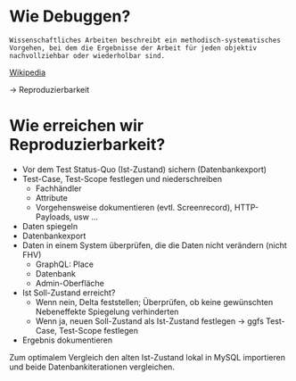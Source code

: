 # Wie Debuggen?
```
Wissenschaftliches Arbeiten beschreibt ein methodisch-systematisches Vorgehen, bei dem die Ergebnisse der Arbeit für jeden objektiv nachvollziehbar oder wiederholbar sind.
```
[Wikipedia](https://de.wikipedia.org/wiki/Wissenschaftliche_Arbeit#Wissenschaftliches_Arbeiten)

-> Reproduzierbarkeit

# Wie erreichen wir Reproduzierbarkeit?
* Vor dem Test Status-Quo (Ist-Zustand) sichern (Datenbankexport)
* Test-Case, Test-Scope festlegen und niederschreiben
	* Fachhändler
	* Attribute
	* Vorgehensweise dokumentieren (evtl. Screenrecord), HTTP-Payloads, usw ...
* Daten spiegeln
* Datenbankexport
* Daten in einem System überprüfen, die die Daten nicht verändern (nicht FHV)
	* GraphQL: Place
	* Datenbank
	* Admin-Oberfläche
* Ist Soll-Zustand erreicht?
	* Wenn nein, Delta feststellen; Überprüfen, ob keine gewünschten Nebeneffekte Spiegelung verhinderten
	* Wenn ja, neuen Soll-Zustand als Ist-Zustand festlegen -> ggfs Test-Case, Test-Scope festlegen
* Ergebnis dokumentieren

Zum optimalem Vergleich den alten Ist-Zustand lokal in MySQL importieren und beide Datenbankiterationen vergleichen.
